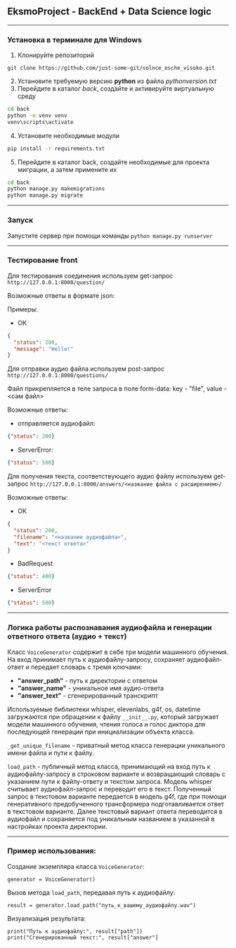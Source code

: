 ## EksmoProject - BackEnd + Data Science logic
___

### Установка в терминале для Windows

1. Клонируйте репозиторий
```commandline
git clone https://github.com/just-some-git/solnce_esche_visoko.git
```
2. Установите требуемую версию **python** из файла *pythonversion.txt*
3. Перейдите в каталог *back*, создайте и активируйте виртуальную среду
```sh
cd back
python -m venv venv
venv\scripts\activate
```
4. Установите необходимые модули
```sh
pip install -r requirements.txt
```
5. Перейдите в каталог back, создайте необходимые для проекта миграции, а затем примените их
```sh
cd back
python manage.py makemigrations
python manage.py migrate
```
___

### Запуск

Запустите сервер при помощи команды ```python manage.py runserver```
___

### Тестирование front

Для тестирования соединения используем get-запрос
  ```http://127.0.0.1:8000/question/```

Возможные ответы в формате json:

Примеры:

- OK
```json
{
  "status": 200,
  "message": "Hello!"
}
```

Для отправки аудио файла используем post-запрос
  ```http://127.0.0.1:8000/questions/```

Файл прикрепляется в теле запроса в поле form-data: key - "file", value - <сам файл>

Возможные ответы:

- отправляется аудиофайл:
```json
{"status": 200}
```

- ServerError:
```json
{"status": 500}
```

Для получения текста, соответствующего аудио файлу используем get-запрос
  ```http://127.0.0.1:8000/answers/<название файла с расширением>/```

Возможные ответы:

- OK
```json
{
  "status": 200,
  "filename": "<название аудиофайла>",
  "text": "<текст ответа>"
}
```

- BadRequest
```json
{"status": 400}
```

- ServerError
```json
{"status": 500}
```
___

### Логика работы распознавания аудиофайла и генерации ответного ответа (аудио + текст)
Класс `VoiceGenerator` содержит в себе три модели машинного обучения. На вход принимает путь к аудиофайлу-запросу,
сохраняет аудиофайл-ответ и передает словарь с тремя ключами:

- __"answer_path"__ - путь к директории с ответом
- __"answer_name"__ - уникальное имя аудио-ответа
- __"answer_text"__ - сгенерированный транскрипт

Используемые библиотеки whisper, elevenlabs, g4f, os, datetime загружаются при обращении к файлу
`__init__.py`, который загружает модели машинного обучения, чтения голоса и голос диктора для последующей генерации
при инициализации объекта класса.

`_get_unique_filename` - приватный метод класса генерации уникального имени файла и пути к файлу.

`load_path` - публичный метод класса, принимающий на вход путь к аудиофайлу-запросу в строковом варианте
и возвращающий словарь с указанием пути к файлу-ответу и текстом запроса.
Модель whisper считывает аудиофайл-запрос и переводит его в текст.
Полученный запрос в текстовом варианте передается в модель g4f, где при помощи генеративного предобученного
трансформера подготавливается ответ в текстовом варианте. Далее текстовый вариант ответа переводится в аудиофайл
и сохраняется под уникальным названием в указанной в настройках проекта директории.
___

### Пример использования:

Создание экземпляра класса `VoiceGenerator`:

`generator = VoiceGenerator()`

Вызов метода `load_path`, передавая путь к аудиофайлу:

`result = generator.load_path("путь_к_вашему_аудиофайлу.wav")`

Визуализация результата:

`print("Путь к аудиофайлу:", result["path"])`\
`print("Сгенерированный текст:", result["answer"]`
